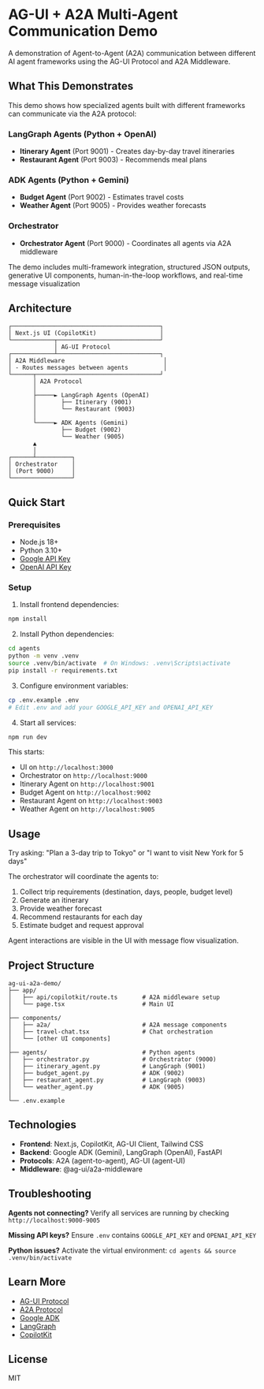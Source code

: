 # AG-UI + A2A Multi-Agent Communication Demo

A demonstration of Agent-to-Agent (A2A) communication between different AI agent frameworks using the AG-UI Protocol and A2A Middleware.

## What This Demonstrates

This demo shows how specialized agents built with different frameworks can communicate via the A2A protocol:

### LangGraph Agents (Python + OpenAI)

- **Itinerary Agent** (Port 9001) - Creates day-by-day travel itineraries
- **Restaurant Agent** (Port 9003) - Recommends meal plans

### ADK Agents (Python + Gemini)

- **Budget Agent** (Port 9002) - Estimates travel costs
- **Weather Agent** (Port 9005) - Provides weather forecasts

### Orchestrator

- **Orchestrator Agent** (Port 9000) - Coordinates all agents via A2A middleware

The demo includes multi-framework integration, structured JSON outputs, generative UI components, human-in-the-loop workflows, and real-time message visualization

## Architecture

```
┌──────────────────────────────────────────┐
│ Next.js UI (CopilotKit)                  │
└────────────┬─────────────────────────────┘
             │ AG-UI Protocol
┌────────────┴─────────────────────────────┐
│ A2A Middleware                            │
│ - Routes messages between agents          │
└──────┬───────────────────────────────────┘
       │ A2A Protocol
       │
       ├─────► LangGraph Agents (OpenAI)
       │       ├── Itinerary (9001)
       │       └── Restaurant (9003)
       │
       └─────► ADK Agents (Gemini)
               ├── Budget (9002)
               └── Weather (9005)
       ▲
       │
┌──────┴──────────┐
│ Orchestrator    │
│ (Port 9000)     │
└─────────────────┘
```

## Quick Start

### Prerequisites

- Node.js 18+
- Python 3.10+
- [Google API Key](https://aistudio.google.com/app/apikey)
- [OpenAI API Key](https://platform.openai.com/api-keys)

### Setup

1. Install frontend dependencies:
```bash
npm install
```

2. Install Python dependencies:
```bash
cd agents
python -m venv .venv
source .venv/bin/activate  # On Windows: .venv\Scripts\activate
pip install -r requirements.txt
```

3. Configure environment variables:
```bash
cp .env.example .env
# Edit .env and add your GOOGLE_API_KEY and OPENAI_API_KEY
```

4. Start all services:
```bash
npm run dev
```

This starts:
- UI on `http://localhost:3000`
- Orchestrator on `http://localhost:9000`
- Itinerary Agent on `http://localhost:9001`
- Budget Agent on `http://localhost:9002`
- Restaurant Agent on `http://localhost:9003`
- Weather Agent on `http://localhost:9005`

## Usage

Try asking: "Plan a 3-day trip to Tokyo" or "I want to visit New York for 5 days"

The orchestrator will coordinate the agents to:
1. Collect trip requirements (destination, days, people, budget level)
2. Generate an itinerary
3. Provide weather forecast
4. Recommend restaurants for each day
5. Estimate budget and request approval

Agent interactions are visible in the UI with message flow visualization.

## Project Structure

```
ag-ui-a2a-demo/
├── app/
│   ├── api/copilotkit/route.ts       # A2A middleware setup
│   └── page.tsx                      # Main UI
│
├── components/
│   ├── a2a/                          # A2A message components
│   ├── travel-chat.tsx               # Chat orchestration
│   └── [other UI components]
│
├── agents/                           # Python agents
│   ├── orchestrator.py               # Orchestrator (9000)
│   ├── itinerary_agent.py            # LangGraph (9001)
│   ├── budget_agent.py               # ADK (9002)
│   ├── restaurant_agent.py           # LangGraph (9003)
│   └── weather_agent.py              # ADK (9005)
│
└── .env.example
```

## Technologies

- **Frontend**: Next.js, CopilotKit, AG-UI Client, Tailwind CSS
- **Backend**: Google ADK (Gemini), LangGraph (OpenAI), FastAPI
- **Protocols**: A2A (agent-to-agent), AG-UI (agent-UI)
- **Middleware**: @ag-ui/a2a-middleware

## Troubleshooting

**Agents not connecting?**
Verify all services are running by checking `http://localhost:9000-9005`

**Missing API keys?**
Ensure `.env` contains `GOOGLE_API_KEY` and `OPENAI_API_KEY`

**Python issues?**
Activate the virtual environment: `cd agents && source .venv/bin/activate`

## Learn More

- [AG-UI Protocol](https://docs.ag-ui.com)
- [A2A Protocol](https://github.com/agent-matrix/a2a)
- [Google ADK](https://google.github.io/adk-docs/)
- [LangGraph](https://langchain-ai.github.io/langgraph/)
- [CopilotKit](https://docs.copilotkit.ai)

## License

MIT
